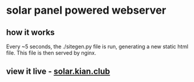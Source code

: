 # solar panel powered webserver

## how it works
Every ~5 seconds, the ./sitegen.py file is run, generating a new static html file. This file is then served by nginx.

## view it live - [solar.kian.club](http://solar.kian.club)
